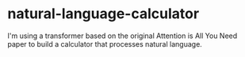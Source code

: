 # natural-language-calculator
I'm using a transformer based on the original Attention is All You Need paper to build a calculator that processes natural language.

